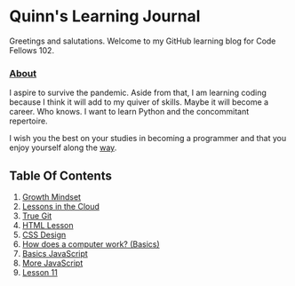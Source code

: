 # Quinn's Learning Journal

Greetings and salutations.  Welcome to my GitHub learning blog for Code Fellows 102.   

### [**About**](https://www.coursera.org/learn/learning-how-to-learn) 

I aspire to survive the pandemic.  Aside from that, I am learning coding because I think it will add to my quiver of skills. Maybe it will become a career.  Who knows.  I want to learn Python and the concommitant repertoire. 

I wish you the best on your studies in becoming a programmer and that you enjoy yourself along the [way](https://www.youtube.com/watch?v=cPd_awQuH4o).  

## Table Of Contents
1. [Growth Mindset](lesson2.md) 
1. [Lessons in the Cloud](lesson3.md) 
1. [True Git](lesson4.md)
1. [HTML Lesson](lesson5.md)
1. [CSS Design](lesson6.md)
1. [How does a computer work? (Basics)](lesson7.md) 
1. [Basics JavaScript](lesson8.md)
1. [More JavaScript](lesson9.md)
11. [Lesson 11](https://www.youtube.com/watch?v=7KF4iJzBVWM)

